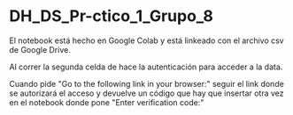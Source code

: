 # DH_DS_Pr-ctico_1_Grupo_8

El notebook está hecho en Google Colab y está linkeado con el archivo csv de Google Drive.

Al correr la segunda celda de hace la autenticación para acceder a la data.

Cuando pide "Go to the following link in your browser:" seguir el link donde se autorizará el acceso y devuelve un código que hay que insertar otra vez en el notebook donde pone "Enter verification code:"
